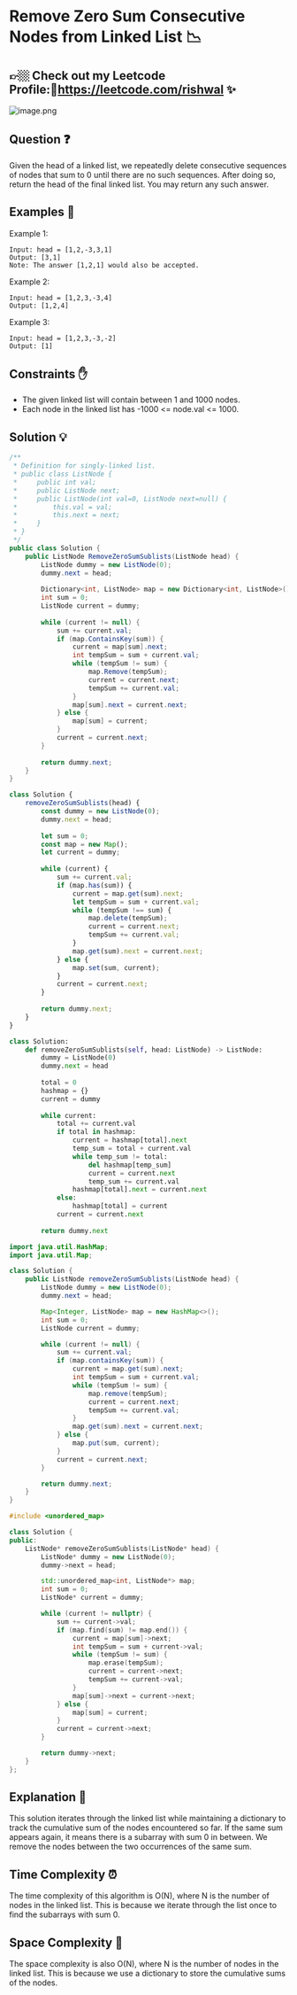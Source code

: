 # Remove Zero Sum Consecutive Nodes from Linked List 📉

## 👉🏼 Check out my Leetcode Profile:🔗https://leetcode.com/rishwal ✨


![image.png](https://assets.leetcode.com/users/images/314c86ef-192d-45fc-ada8-c6178fd8f56d_1710261728.9191225.png)


## Question ❓
Given the head of a linked list, we repeatedly delete consecutive sequences of nodes that sum to 0 until there are no such sequences. After doing so, return the head of the final linked list. You may return any such answer.


## Examples 🌟
Example 1:
```
Input: head = [1,2,-3,3,1]
Output: [3,1]
Note: The answer [1,2,1] would also be accepted.
```

Example 2:
```
Input: head = [1,2,3,-3,4]
Output: [1,2,4]
```

Example 3:
```
Input: head = [1,2,3,-3,-2]
Output: [1]
```

## Constraints ✋
- The given linked list will contain between 1 and 1000 nodes.
- Each node in the linked list has -1000 <= node.val <= 1000.

## Solution 💡

```csharp []
/**
 * Definition for singly-linked list.
 * public class ListNode {
 *     public int val;
 *     public ListNode next;
 *     public ListNode(int val=0, ListNode next=null) {
 *         this.val = val;
 *         this.next = next;
 *     }
 * }
 */
public class Solution {
    public ListNode RemoveZeroSumSublists(ListNode head) {
        ListNode dummy = new ListNode(0);
        dummy.next = head;
        
        Dictionary<int, ListNode> map = new Dictionary<int, ListNode>();
        int sum = 0;
        ListNode current = dummy;
        
        while (current != null) {
            sum += current.val;
            if (map.ContainsKey(sum)) {
                current = map[sum].next;
                int tempSum = sum + current.val;
                while (tempSum != sum) {
                    map.Remove(tempSum);
                    current = current.next;
                    tempSum += current.val;
                }
                map[sum].next = current.next;
            } else {
                map[sum] = current;
            }
            current = current.next;
        }
        
        return dummy.next;
    }
}
```
```javascript []
class Solution {
    removeZeroSumSublists(head) {
        const dummy = new ListNode(0);
        dummy.next = head;
        
        let sum = 0;
        const map = new Map();
        let current = dummy;
        
        while (current) {
            sum += current.val;
            if (map.has(sum)) {
                current = map.get(sum).next;
                let tempSum = sum + current.val;
                while (tempSum !== sum) {
                    map.delete(tempSum);
                    current = current.next;
                    tempSum += current.val;
                }
                map.get(sum).next = current.next;
            } else {
                map.set(sum, current);
            }
            current = current.next;
        }
        
        return dummy.next;
    }
}

```
```python []
class Solution:
    def removeZeroSumSublists(self, head: ListNode) -> ListNode:
        dummy = ListNode(0)
        dummy.next = head
        
        total = 0
        hashmap = {}
        current = dummy
        
        while current:
            total += current.val
            if total in hashmap:
                current = hashmap[total].next
                temp_sum = total + current.val
                while temp_sum != total:
                    del hashmap[temp_sum]
                    current = current.next
                    temp_sum += current.val
                hashmap[total].next = current.next
            else:
                hashmap[total] = current
            current = current.next
        
        return dummy.next

```
```Java []
import java.util.HashMap;
import java.util.Map;

class Solution {
    public ListNode removeZeroSumSublists(ListNode head) {
        ListNode dummy = new ListNode(0);
        dummy.next = head;

        Map<Integer, ListNode> map = new HashMap<>();
        int sum = 0;
        ListNode current = dummy;

        while (current != null) {
            sum += current.val;
            if (map.containsKey(sum)) {
                current = map.get(sum).next;
                int tempSum = sum + current.val;
                while (tempSum != sum) {
                    map.remove(tempSum);
                    current = current.next;
                    tempSum += current.val;
                }
                map.get(sum).next = current.next;
            } else {
                map.put(sum, current);
            }
            current = current.next;
        }

        return dummy.next;
    }
}

```
``` C++ []
#include <unordered_map>

class Solution {
public:
    ListNode* removeZeroSumSublists(ListNode* head) {
        ListNode* dummy = new ListNode(0);
        dummy->next = head;

        std::unordered_map<int, ListNode*> map;
        int sum = 0;
        ListNode* current = dummy;

        while (current != nullptr) {
            sum += current->val;
            if (map.find(sum) != map.end()) {
                current = map[sum]->next;
                int tempSum = sum + current->val;
                while (tempSum != sum) {
                    map.erase(tempSum);
                    current = current->next;
                    tempSum += current->val;
                }
                map[sum]->next = current->next;
            } else {
                map[sum] = current;
            }
            current = current->next;
        }

        return dummy->next;
    }
};

```



## Explanation 📝
This solution iterates through the linked list while maintaining a dictionary to track the cumulative sum of the nodes encountered so far. If the same sum appears again, it means there is a subarray with sum 0 in between. We remove the nodes between the two occurrences of the same sum.

## Time Complexity ⏰
The time complexity of this algorithm is O(N), where N is the number of nodes in the linked list. This is because we iterate through the list once to find the subarrays with sum 0.

## Space Complexity 🚀
The space complexity is also O(N), where N is the number of nodes in the linked list. This is because we use a dictionary to store the cumulative sums of the nodes.
